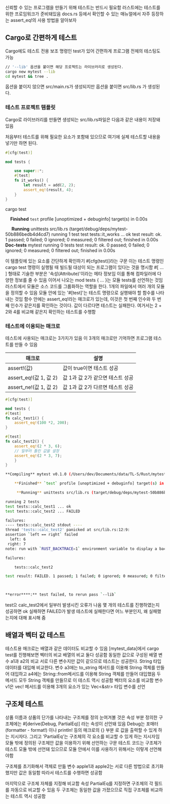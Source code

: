 신뢰할 수 있는 프로그램을 만들기 위해 테스트는 반드시 필요함
러스트에는 테스트를 위한 프로임워크가 준비돼있음
docs.rs 등에서 확인할 수 있는 매뉴얼에서 자주 등장하는 assert_eq!의 사용 방법을 알아보자

## Cargo로 간편하게 테스트
Cargo에도 테스트 전용 보조 명령인 test가 있어 간편하게 프로그램 전체의 테스팅도 가능

```bash
// '--lib' 옵션을 붙이면 해당 프로젝트는 라이브러리로 생성된다.
cargo new mytest --lib
cd mytest && tree .
```
옵션을 붙이지 않으면 src/main.rs가 생성되지만 옵션을 붙이면 src/lib.rs 가 생성된다.

### 테스트 프로젝트 템플릿
Cargo로 라이브러리를 만들면 생성되는 src/lib.rs파일은 다음과 같은 내용이 저장돼 있음

처음부터 테스트를 위해 필요한 요소가 포함돼 있으므로 여기에 실제 테스트할 내용을 넣기만 하면 된다.
```rust
#[cfg(test)]

mod tests {

	use super::*;
	#[test]
	fn it_works() {
		let result = add(2, 2);
		assert_eq!(result, 4);
	}
}
```
cargo test

    **Finished** `test` profile [unoptimized + debuginfo] target(s) in 0.00s

     **Running** unittests src/lib.rs (target/debug/deps/mytest-50b886bedb4d4cd7)
running 1 test
test tests::it_works ... ok
test result: ok. 1 passed; 0 failed; 0 ignored; 0 measured; 0 filtered out; finished in 0.00s
   **Doc-tests** mytest
running 0 tests
test result: ok. 0 passed; 0 failed; 0 ignored; 0 measured; 0 filtered out; finished in 0.00s

이 템플릿에 있는 요소를 간단하게 확인하기
\#\[cfg(test)]라는 구문
이는 테스트 명령인 cargo test 명령이 실행될 때 빌드될 대상이 되는 프로그램이 있다는 것을 명시함
\#\[ ... ] 형태로 기술한 부분은 '속성(Attribute)'이라는 메타 정보임
이를 통해 컴파일러에 다양한 정보를 줄 수 있음
이어서 나오는 mod tests { ... }는 모듈 tests를 선언하는 것임
러스트에서 모듈은 소스 코드를 그룹화하는 역할을 한다. 1개의 파일에서 여러 개의 모듈을 정의할 수 있음
모듈 안에 있는 '\#\[test]'는 테스트 명령으로 실행돼야 할 함수를 나타내는 것임
함수 안에는 assert_eq!라는 매크로가 있는데, 이것은 첫 번째 인수와 두 번째 인수가 같은지를 확인하는 것이다.
값이 다르다면 테스트는 실패한다. 여거서는 2 + 2와 4를 비교해 같은지 확인하는 테스트를 수행함

### 테스트에 이용되는 매크로
테스트에 사용되는 매크로는 3가지가 있음
이 3개의 매크로만 기억하면 프로그램 테스트를 만들 수 있음

| 매크로                  | 설명                   |
| -------------------- | -------------------- |
| assert!(값)           | 값이 true이면 테스트 성공     |
| assert_eq!(값 1, 값 2) | 값 1과 값 2가 같으면 테스트 성공 |
| assert_ne!(값 1, 값 2) | 값 1과 값 2가 다르면 테스트 성공 |

```rust
#[cfg(test)]

mod tests {
#[test]
fn calc_test1() {
	assert_eq!(100 *2, 200);
}

#[test]
fn calc_test2() {
	assert_eq!(2 * 3, 6);
	// 일부러 틀린 값을 설정
	assert_eq!(2 * 3, 7);
	}
}
```

```bash
**Compiling** mytest v0.1.0 (/Users/dev/Documents/data/TL-S/Rust/mytest)

    **Finished** `test` profile [unoptimized + debuginfo] target(s) in 0.25s

     **Running** unittests src/lib.rs (target/debug/deps/mytest-50b886bedb4d4cd7)

running 2 tests
test tests::calc_test1 ... ok
test tests::calc_test2 ... FAILED

failures:
---- tests::calc_test2 stdout ----
thread 'tests::calc_test2' panicked at src/lib.rs:12:9:
assertion `left == right` failed
  left: 6
 right: 7
note: run with `RUST_BACKTRACE=1` environment variable to display a backtrace

failures:

    tests::calc_test2

test result: FAILED. 1 passed; 1 failed; 0 ignored; 0 measured; 0 filtered out; finished in 0.00s

  

**error****:** test failed, to rerun pass `--lib`
```
test으 calc_test2에서 일부러 발생시킨 오류가 나옴
몇 개의 테스트를 진행하였는지
성공하면 ok 실패하면 FAILED가 발생
테스트에 실패한다면 어느 부분인지, 왜 실패했는지에 대해 표시해 줌

## 배열과 벡터 값 테스트
테스트용 매크로는 배열과 같은 데이터도 비교할 수 있음
\[mytest_data]에서
cargo test를 진행해보면
벡터의 비교 배열의 비교 둘다 성공함
동일한 값으로 구성된 배열 변수 a1과 a2의 비교
서로 다른 변수지만 값이 같으므로 테스트는 성공한다.
String 타입 데이터를 대입해 비교한다.
변수 a3에는 to_string 메서드를 이용해 String 객체를 만들어 대입하고
a4에는 String::from메서드를 이용해 String 객체를 만들어 대입했음
 두 메서드 모두 String 객체를 만들므로 이 테스트 역시 성공함
벡터의 요소를 비교함
변수 v1은 vec! 메서드를 이용해 3개의 요소가 있는 Vec<&str> 타입 변수를 선언

## 구조체 테스트
상품 이름과 상품의 단가를 나타내는 구조체를 정의
눈여겨볼 것은 속성 부분 정의한 구조체에는 \#\[derive(Debug, PartialEq)] 라는 속성이 선언돼 있음
Debug는 포매터 (formatter - format!) 이나 println! 등의 매크로의 {} 부분 로 값을 출력할 수 있게 하는 지시자다.
그리고 'PartialEq'는 구조체의 각 요소를 비교할 수 있게 하는 지시자임
모듈 밖에 정의된 구조체안 값을 이용하기 위해 선언하는 구문
테스트 코드는 구조체가 테스트 모듈 밖에 선언돼 있으므로 모듈 안에서 이를 사용하기 위해서는 이렇게 선언해야함

구조체를 초기화해서 객체로 만듦
변수 apple1과 apple2는 서로 다른 방법으로 초기화했지만 값은 동일함
따라서 테스트를 수행하면 성공함

마지막으로 구조체 자체를 지정해 비교함
속성 PartialEq를 지정하면 구조체의 각 필드를 자동으로 비교할 수 있음
두 구조체는 동일한 값을 가졌으므로 직접 구조체를 비교하는 테스트 역시 성공함
